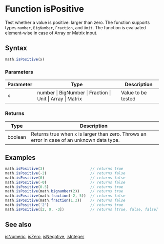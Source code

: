 <!-- Note: This file is automatically generated from source code comments. Changes made in this file will be overridden. -->
# Function isPositive
Test whether a value is positive: larger than zero.
The function supports types `number`, `BigNumber`, `Fraction`, and `Unit`.
The function is evaluated element-wise in case of Array or Matrix input.
## Syntax
```js
math.isPositive(x)
```
### Parameters
Parameter | Type | Description
--------- | ---- | -----------
`x` | number &#124; BigNumber &#124; Fraction &#124; Unit &#124; Array &#124; Matrix | Value to be tested
### Returns
Type | Description
---- | -----------
boolean | Returns true when `x` is larger than zero. Throws an error in case of an unknown data type.
## Examples
```js
math.isPositive(3)                     // returns true
math.isPositive(-2)                    // returns false
math.isPositive(0)                     // returns false
math.isPositive(-0)                    // returns false
math.isPositive(0.5)                   // returns true
math.isPositive(math.bignumber(2))     // returns true
math.isPositive(math.fraction(-2, 5))  // returns false
math.isPositive(math.fraction(1,3))    // returns false
math.isPositive('2')                   // returns true
math.isPositive([2, 0, -3])            // returns [true, false, false]
```
## See also
[isNumeric](isNumeric.md),
[isZero](isZero.md),
[isNegative](isNegative.md),
[isInteger](isInteger.md)
